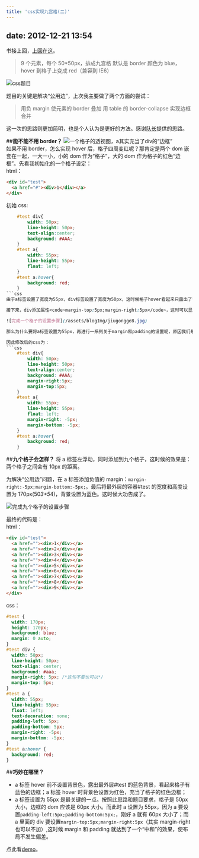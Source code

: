 ```yaml
---
title: 'css实现九宫格(二)'
---
```


## date: 2012-12-21 13:54

书接上回，[上回在这](http://litten.github.com/2012/12/14/css-jiugongge/)。

> 9 个元素，每个 50\*50px，排成九宫格
> 默认是 border 颜色为 blue，hover 到格子上变成 red（兼容到 IE6）

![css题目](/assets/blogImg/jiugongge1.jpg)

题目的关键是解决“公用边”，上次我主要做了两个方面的尝试：

> 用负 margin 使元素的 border 叠加
> 用 table 的 border-collapse 实现边框合并

这一次的思路则更加简明，也是个人认为是更好的方法。感谢[队长](http://weibo.com/u/1666828424)提供的思路。

<!-- more -->

##**能不能不用 border？**
![一个格子的透视图，a其实充当了div的“边框”](/assets/blogImg/jiugongge10.jpg)  
如果不用 border，怎么实现 hover 后，格子四周变红呢？那肯定是两个 dom 嵌套在一起，一大一小，小的 dom 作为“格子”，大的 dom 作为格子的红色“边框”。先看我初始化的一个格子设定：  
html：

```html
<div id="test">
  <a href="#"><div>1</div></a>
</div>
```

初始 css:

````css
	#test div{
		width: 50px;
		line-height: 50px;
		text-align:center;
		background: #AAA;
	}
	#test a{
		width: 55px;
		line-height: 55px;
		float: left;
	}
	#test a:hover{
		background: red;
	}
```css
由于a标签设置了宽度为55px，div标签设置了宽度为50px，这时候格子hover看起来只露出了**右边**的5px红色部分。

接下来，div添加属性<code>margin-top:5px;margin-right:5px</code>，这时可以显示**上部**的5px边框。再接着，在div的容器，也就是a标签设置<code>padding-left:5px;padding-bottom:5px;</code>，使格子**左边框**和**下边框**都显示出来。

![完成一个格子的设置步骤](/assets/blogImg/jiugongge8.jpg)

那么为什么要将a标签设置为55px，再进行一系列关于margin和padding的设置呢，原因我们最后再说。

因此修改后的css为：
```css
	#test div{
		width: 50px;
		line-height: 50px;
		text-align:center;
		background: #AAA;
		margin-right:5px;
		margin-top:5px;
	}
	#test a{
		width: 55px;
		line-height: 55px;
		float: left;
		margin-right: -5px;
		margin-bottom: -5px;
	}
	#test a:hover{
		background: red;
	}
````

##**九个格子会怎样？**
将 a 标签左浮动，同时添加到九个格子，这时候的效果是：两个格子之间会有 10px 的距离。

为解决“公用边”问题，在 a 标签添加负值的 margin：<code>margin-right:-5px;margin-bottom:-5px;</code>。最后将最外层的容器#test 的宽度和高度设置为 170px(50*3+5*4)，背景设置为蓝色。这时候大功告成了。

![完成九个格子的设置步骤](/assets/blogImg/jiugongge9.jpg)

最终的代码是：  
html：

```html
<div id="test">
  <a href=""><div>1</div></a>
  <a href=""><div>2</div></a>
  <a href=""><div>3</div></a>
  <a href=""><div>4</div></a>
  <a href=""><div>5</div></a>
  <a href=""><div>6</div></a>
  <a href=""><div>7</div></a>
  <a href=""><div>8</div></a>
  <a href=""><div>9</div></a>
</div>
```

css：

```css
#test {
  width: 170px;
  height: 170px;
  background: blue;
  margin: 0 auto;
}
#test div {
  width: 50px;
  line-height: 50px;
  text-align: center;
  background: #aaa;
  margin-right: 5px; /*这句不要也可以*/
  margin-top: 5px;
}
#test a {
  width: 55px;
  line-height: 55px;
  float: left;
  text-decoration: none;
  padding-left: 5px;
  padding-bottom: 5px;
  margin-right: -5px;
  margin-bottom: -5px;
}
#test a:hover {
  background: red;
}
```

##**巧妙在哪里？**

- a 标签 hover 前不设置背景色，露出最外层#test 的蓝色背景，看起来格子有蓝色的边框；a 标签 hover 时背景色设置为红色，充当了格子的红色边框；
- a 标签设置为 55px 是最关键的一点。按照此思路和题目要求，格子是 50px 大小，边框的 dom 应该是 60px 大小。而此时 a 设置为 55px，因为 a 要设置<code>padding-left:5px;padding-bottom:5px;</code>，刚好 a 就有 60px 大小了；而 a 里面的 div 要设置<code>margin-top:5px;margin-right:5px</code>（其实 margin-right 也可以不加）,这时候 margin 和 padding 就达到了一个“中和”的效果，使布局不发生偏差。

点此看[demo](/assets/demo/jiugongge_demo2.html)。
